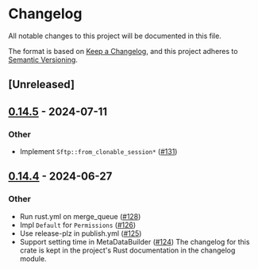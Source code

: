 # Changelog
All notable changes to this project will be documented in this file.

The format is based on [Keep a Changelog](https://keepachangelog.com/en/1.0.0/),
and this project adheres to [Semantic Versioning](https://semver.org/spec/v2.0.0.html).

## [Unreleased]

## [0.14.5](https://github.com/openssh-rust/openssh-sftp-client/compare/openssh-sftp-client-v0.14.4...openssh-sftp-client-v0.14.5) - 2024-07-11

### Other
- Implement `Sftp::from_clonable_session*` ([#131](https://github.com/openssh-rust/openssh-sftp-client/pull/131))

## [0.14.4](https://github.com/openssh-rust/openssh-sftp-client/compare/openssh-sftp-client-v0.14.3...openssh-sftp-client-v0.14.4) - 2024-06-27

### Other
- Run rust.yml on merge_queue ([#128](https://github.com/openssh-rust/openssh-sftp-client/pull/128))
- Impl `Default` for `Permissions` ([#126](https://github.com/openssh-rust/openssh-sftp-client/pull/126))
- Use release-plz in publish.yml ([#125](https://github.com/openssh-rust/openssh-sftp-client/pull/125))
- Support setting time in MetaDataBuilder ([#124](https://github.com/openssh-rust/openssh-sftp-client/pull/124))
The changelog for this crate is kept in the project's Rust documentation in the changelog module.
